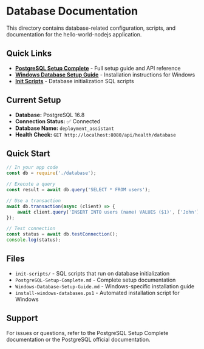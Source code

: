 # Database Documentation

This directory contains database-related configuration, scripts, and documentation for the hello-world-nodejs application.

## Quick Links

- **[PostgreSQL Setup Complete](./PostgreSQL-Setup-Complete.md)** - Full setup guide and API reference
- **[Windows Database Setup Guide](./Windows-Database-Setup-Guide.md)** - Installation instructions for Windows
- **[Init Scripts](./init-scripts/)** - Database initialization SQL scripts

## Current Setup

- **Database:** PostgreSQL 16.8
- **Connection Status:** ✅ Connected
- **Database Name:** `deployment_assistant`
- **Health Check:** `GET http://localhost:8080/api/health/database`

## Quick Start

```javascript
// In your app code
const db = require('./database');

// Execute a query
const result = await db.query('SELECT * FROM users');

// Use a transaction
await db.transaction(async (client) => {
    await client.query('INSERT INTO users (name) VALUES ($1)', ['John']);
});

// Test connection
const status = await db.testConnection();
console.log(status);
```

## Files

- `init-scripts/` - SQL scripts that run on database initialization
- `PostgreSQL-Setup-Complete.md` - Complete setup documentation
- `Windows-Database-Setup-Guide.md` - Windows-specific installation guide
- `install-windows-databases.ps1` - Automated installation script for Windows

## Support

For issues or questions, refer to the PostgreSQL Setup Complete documentation or the PostgreSQL official documentation.

